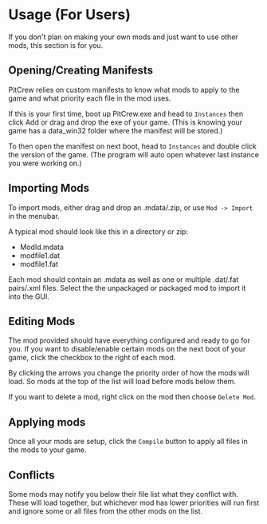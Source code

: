﻿# Usage (For Users)

If you don't plan on making your own mods and just want to use other mods, this section is for you.

## Opening/Creating Manifests

PitCrew relies on custom manifests to know what mods to apply to the game and what priority each file in the mod uses. 

If this is your first time, boot up PitCrew.exe and head to `Instances` then click Add or drag and drop the exe of your game.
(This is knowing your game has a data_win32 folder where the manifest will be stored.)

To then open the manifest on next boot, head to `Instances` and double click the version of the game.
(The program will auto open whatever last instance you were working on.)

## Importing Mods
To import mods, either drag and drop an .mdata/.zip, or use `Mod -> Import` in the menubar.

A typical mod should look like this in a directory or zip:

- ModId.mdata
- modfile1.dat
- modfile1.fat

Each mod should contain an .mdata as well as one or multiple .dat/.fat pairs/.xml files. Select the the unpackaged or packaged mod to import it into the GUI.

## Editing Mods
The mod provided should have everything configured and ready to go for you. If you want to disable/enable certain mods on the next boot of your game, click the checkbox to the right of each mod.

By clicking the arrows you change the priority order of how the mods will load. So mods at the top of the list will load before mods below them.

If you want to delete a mod, right click on the mod then choose `Delete Mod`.

## Applying mods
Once all your mods are setup, click the `Compile` button to apply all files in the mods to your game.

## Conflicts

Some mods may notify you below their file list what they conflict with. These will load together, but whichever mod has lower priorities will run first and ignore some or all files from the other mods on the list.
